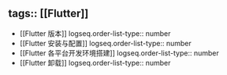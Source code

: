 tags:: [[Flutter]]
---

- [[Flutter 版本]]
  logseq.order-list-type:: number
- [[Flutter 安装与配置]]
  logseq.order-list-type:: number
- [[Flutter 各平台开发环境搭建]]
  logseq.order-list-type:: number
- [[Flutter 卸载]]
  logseq.order-list-type:: number